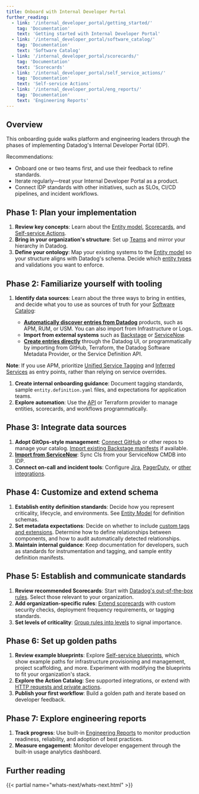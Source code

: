```yaml
---
title: Onboard with Internal Developer Portal
further_reading:
  - link: '/internal_developer_portal/getting_started/'
    tag: 'Documentation'
    text: 'Getting started with Internal Developer Portal'
  - link: '/internal_developer_portal/software_catalog/'
    tag: 'Documentation'
    text: 'Software Catalog'
  - link: '/internal_developer_portal/scorecards/'
    tag: 'Documentation'
    text: 'Scorecards'
  - link: '/internal_developer_portal/self_service_actions/'
    tag: 'Documentation'
    text: 'Self-service Actions'
  - link: '/internal_developer_portal/eng_reports/'
    tag: 'Documentation'
    text: 'Engineering Reports'
---
```


## Overview

This onboarding guide walks platform and engineering leaders through the phases of implementing Datadog's Internal Developer Portal (IDP).  

Recommendations:
- Onboard one or two teams first, and use their feedback to refine standards.  
- Iterate regularly—treat your Internal Developer Portal as a product.  
- Connect IDP standards with other initiatives, such as SLOs, CI/CD pipelines, and incident workflows.  

## Phase 1: Plan your implementation

1. **Review key concepts**: Learn about the [Entity model][2], [Scorecards][3], and [Self-service Actions][4].  
1. **Bring in your organization's structure**: Set up [Teams][5] and mirror your hierarchy in Datadog.  
1. **Define your ontology**: Map your existing systems to the [Entity model][2] so your structure aligns with Datadog's schema. Decide which [entity types][6] and validations you want to enforce.

## Phase 2: Familiarize yourself with tooling

1. **Identify data sources**: Learn about the three ways to bring in entities, and decide what you to use as sources of truth for your [Software Catalog][7]:

   - **[Automatically discover entries from Datadog][23]** products, such as APM, RUM, or USM. You can also import from Infrastructure or Logs.  
   - **Import from external systems** such as [Backstage][14] or [ServiceNow][15].  
   - **[Create entries directly][24]** through the Datadog UI, or programmatically by importing from GitHub, Terraform, the Datadog Software Metadata Provider, or the Service Definition API.  

  **Note**: If you use APM, prioritize [Unified Service Tagging][13] and [Inferred Services][14] as entry points, rather than relying on service overrides.

1. **Create internal onboarding guidance**: Document tagging standards, sample `entity.definition.yaml` files, and expectations for application teams.  
1. **Explore automation**: Use the [API][8] or Terraform provider to manage entities, scorecards, and workflows programmatically.

## Phase 3: Integrate data sources

1. **Adopt GitOps-style management**: [Connect GitHub][13] or other repos to manage your catalog. [Import existing Backstage manifests][14] if available.  
1. **[Import from ServiceNow][15]**: Sync CIs from your ServiceNow CMDB into IDP.  
1. **Connect on-call and incident tools**: Configure [Jira][9], [PagerDuty][10], or [other integrations][16].

## Phase 4: Customize and extend schema

1. **Establish entity definition standards**: Decide how you represent criticality, lifecycle, and environments. See [Entity Model][6] for definition schemas. 
1. **Set metadata expectations**: Decide on whether to include [custom tags and extensions][18]. Determine how to define relationships between components, and how to audit automatically detected relationships.
1. **Maintain internal guidance**: Keep documentation for developers, such as standards for instrumentation and tagging, and sample entity definition manifests.

## Phase 5: Establish and communicate standards

1. **Review recommended Scorecards**: Start with [Datadog's out-of-the-box rules][3]. Select those relevant to your organization.
1. **Add organization-specific rules**: [Extend scorecards][19] with custom security checks, deployment frequency requirements, or tagging standards.  
1. **Set levels of criticality**: [Group rules into levels][20] to signal importance.

## Phase 6: Set up golden paths

1. **Review example blueprints**: Explore [Self-service blueprints][11], which show example paths for infrastructure provisioning and management, project scaffolding, and more. Experiment with modifying the blueprints to fit your organization's stack.
1. **Explore the Action Catalog**: See supported integrations, or extend with [HTTP requests and private actions][4].  
1. **Publish your first workflow**: Build a golden path and iterate based on developer feedback.

## Phase 7: Explore engineering reports

1. **Track progress**: Use built-in [Engineering Reports][12] to monitor production readiness, reliability, and adoption of best practices.  
1. **Measure engagement**: Monitor developer engagement through the built-in usage analytics dashboard.
 
## Further reading

{{< partial name="whats-next/whats-next.html" >}}

[1]: /internal_developer_portal/getting_started/
[2]: /internal_developer_portal/software_catalog/entity_model/entity_types/
[3]: /internal_developer_portal/scorecards/
[4]: /internal_developer_portal/self_service_actions/
[5]: /account_management/teams/
[6]: /internal_developer_portal/software_catalog/entity_model/
[7]: /internal_developer_portal/software_catalog/
[8]: /api/latest/software-catalog/
[9]: /integrations/jira/
[10]: /integrations/pagerduty/
[11]: https://app.datadoghq.com/software/self-service-actions
[12]: /internal_developer_portal/eng_reports/
[13]: /internal_developer_portal/software_catalog/set_up/create_entities/#github-integration
[14]: /internal_developer_portal/software_catalog/set_up/import_entities#import-from-backstage
[15]: /internal_developer_portal/software_catalog/set_up/import_entities#import-from-servicenow
[16]: /internal_developer_portal/integrations
[18]: /internal_developer_portal/software_catalog/entity_model?tab=v30#build-custom-extensions
[19]: /internal_developer_portal/scorecards/custom_rules
[20]: /internal_developer_portal/scorecards/scorecard_configuration#group-rules-into-levels
[21]: /internal_developer_portal/software_catalog/set_up/discover_entities#automatic-discovery-with-apm-usm-and-rum
[22]: /internal_developer_portal/software_catalog/set_up/import_entities
[23]: /internal_developer_portal/software_catalog/set_up/discover_entities
[24]: /internal_developer_portal/software_catalog/set_up/create_entities